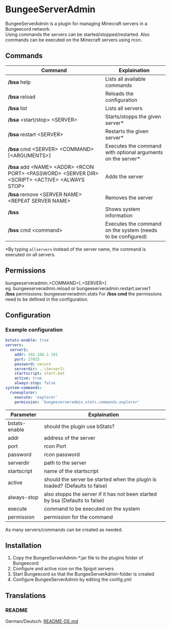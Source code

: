 # BungeeServerAdmin
BungeeServerAdmin is a plugin for managing Minecraft servers in a Bungeecord network.  
Using commands the servers can be started/stopped/restarted.
Also commands can be executed on the Minecraft servers using rcon.

## Commands
Command | Explaination
----------|----------
**/bsa** help | Lists all available commands
**/bsa** reload | Reloads the configuration
**/bsa** list | Lists all servers
**/bsa** \<start/stop\> \<SERVER\> | Starts/stopps the given server\*
**/bsa** restart \<SERVER\> | Restarts the given server\*
**/bsa** cmd \<SERVER\> \<COMMAND\> [\<ARGUMENTS\>] | Executes the command with optional arguments on the server\*
**/bsa** add \<NAME\> \<ADDR\> \<RCON PORT\> \<PASSWORD\> \<SERVER DIR\> \<SCRIPT\> \<ACTIVE\> \<ALWAYS STOP\> | Adds the server
**/bsa** remove \<SERVER NAME\> \<REPEAT SERVER NAME\> | Removes the server
**/bss** | Shows system information
**/bss** cmd \<command\> | Executes the command on the system (needs to be configured)

\*By typing `allservers` instead of the server name, the command is executed on all servers.

## Permissions
bungeeserveradmin.\<COMMAND\>[.\<SERVER\>]  
eg. bungeeserveradmin.reload or bungeeserveradmin.restart.server1  
**/bss** permissions: bungeeserveradmin.stats
For **/bss cmd** the permissions need to be defined in the configuration.  

## Configuration
### Example configuration
```YAML
bstats-enable: true
servers:
  server1:
    addr: 192.168.2.101
    port: 27015
    password: secure
    serverdir: ..\Server1\
    startscript: start.bat
    active: true
    always-stop: false
system-commands:
  runexplorer:
    execute: 'explorer'
    permission: 'bungeeserveradmin.stats.commands.explorer'
```

Parameter|Explaination
----------|----------
bstats-enable|should the plugin use bStats?
addr|address of the server
port|rcon Port
password|rcon password
serverdir|path to the server
startscript|name of the startscript
active|should the server be started when the plugin is loaded? (Defaults to false)
always-stop|also stopps the server if it has not been started by bsa (Defaults to false)
execute|command to be executed on the system
permission|permission for the command


As many servers/commands can be created as needed.

## Installation
1. Copy the BungeeServerAdmin-\*.jar file to the plugins folder of Bungeecord
2. Configure and active rcon on the Spigot servers
3. Start Bungeecord so that the BungeeServerAdmin-folder is created
4. Configure BungeeServerAdmin by editing the config.yml

## Translations
### README
German/Deutsch: [README-DE.md](README-DE.md)

